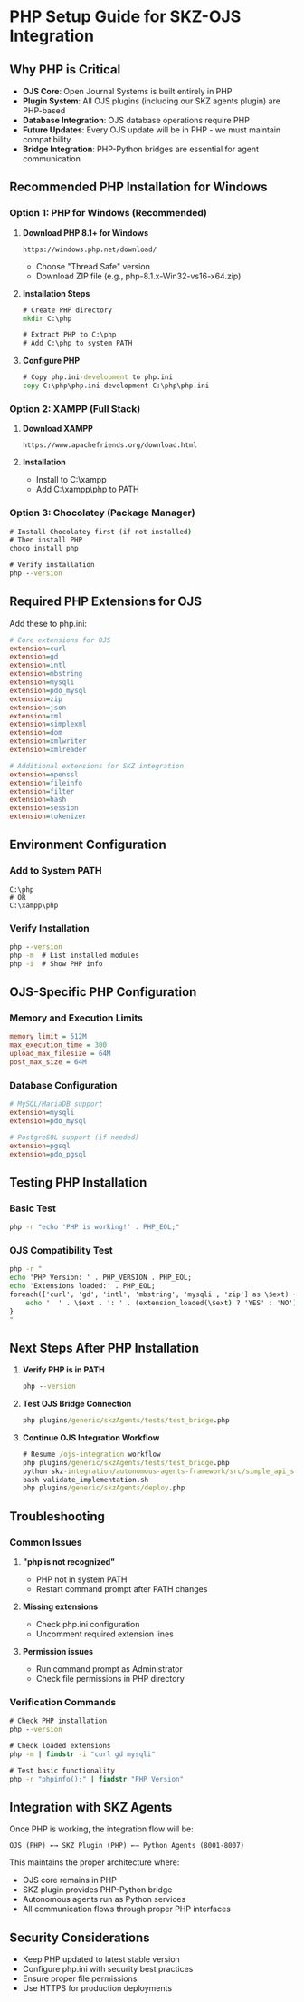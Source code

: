 # PHP Setup Guide for SKZ-OJS Integration

## Why PHP is Critical

- **OJS Core**: Open Journal Systems is built entirely in PHP
- **Plugin System**: All OJS plugins (including our SKZ agents plugin) are PHP-based
- **Database Integration**: OJS database operations require PHP
- **Future Updates**: Every OJS update will be in PHP - we must maintain compatibility
- **Bridge Integration**: PHP-Python bridges are essential for agent communication

## Recommended PHP Installation for Windows

### Option 1: PHP for Windows (Recommended)

1. **Download PHP 8.1+ for Windows**
   ```
   https://windows.php.net/download/
   ```
   - Choose "Thread Safe" version
   - Download ZIP file (e.g., php-8.1.x-Win32-vs16-x64.zip)

2. **Installation Steps**
   ```cmd
   # Create PHP directory
   mkdir C:\php
   
   # Extract PHP to C:\php
   # Add C:\php to system PATH
   ```

3. **Configure PHP**
   ```cmd
   # Copy php.ini-development to php.ini
   copy C:\php\php.ini-development C:\php\php.ini
   ```

### Option 2: XAMPP (Full Stack)

1. **Download XAMPP**
   ```
   https://www.apachefriends.org/download.html
   ```

2. **Installation**
   - Install to C:\xampp
   - Add C:\xampp\php to PATH

### Option 3: Chocolatey (Package Manager)

```cmd
# Install Chocolatey first (if not installed)
# Then install PHP
choco install php

# Verify installation
php --version
```

## Required PHP Extensions for OJS

Add these to php.ini:

```ini
# Core extensions for OJS
extension=curl
extension=gd
extension=intl
extension=mbstring
extension=mysqli
extension=pdo_mysql
extension=zip
extension=json
extension=xml
extension=simplexml
extension=dom
extension=xmlwriter
extension=xmlreader

# Additional extensions for SKZ integration
extension=openssl
extension=fileinfo
extension=filter
extension=hash
extension=session
extension=tokenizer
```

## Environment Configuration

### Add to System PATH
```
C:\php
# OR
C:\xampp\php
```

### Verify Installation
```cmd
php --version
php -m  # List installed modules
php -i  # Show PHP info
```

## OJS-Specific PHP Configuration

### Memory and Execution Limits
```ini
memory_limit = 512M
max_execution_time = 300
upload_max_filesize = 64M
post_max_size = 64M
```

### Database Configuration
```ini
# MySQL/MariaDB support
extension=mysqli
extension=pdo_mysql

# PostgreSQL support (if needed)
extension=pgsql
extension=pdo_pgsql
```

## Testing PHP Installation

### Basic Test
```cmd
php -r "echo 'PHP is working!' . PHP_EOL;"
```

### OJS Compatibility Test
```cmd
php -r "
echo 'PHP Version: ' . PHP_VERSION . PHP_EOL;
echo 'Extensions loaded:' . PHP_EOL;
foreach(['curl', 'gd', 'intl', 'mbstring', 'mysqli', 'zip'] as \$ext) {
    echo '  ' . \$ext . ': ' . (extension_loaded(\$ext) ? 'YES' : 'NO') . PHP_EOL;
}
"
```

## Next Steps After PHP Installation

1. **Verify PHP is in PATH**
   ```cmd
   php --version
   ```

2. **Test OJS Bridge Connection**
   ```cmd
   php plugins/generic/skzAgents/tests/test_bridge.php
   ```

3. **Continue OJS Integration Workflow**
   ```cmd
   # Resume /ojs-integration workflow
   php plugins/generic/skzAgents/tests/test_bridge.php
   python skz-integration/autonomous-agents-framework/src/simple_api_server.py 5000
   bash validate_implementation.sh
   php plugins/generic/skzAgents/deploy.php
   ```

## Troubleshooting

### Common Issues

1. **"php is not recognized"**
   - PHP not in system PATH
   - Restart command prompt after PATH changes

2. **Missing extensions**
   - Check php.ini configuration
   - Uncomment required extension lines

3. **Permission issues**
   - Run command prompt as Administrator
   - Check file permissions in PHP directory

### Verification Commands
```cmd
# Check PHP installation
php --version

# Check loaded extensions
php -m | findstr -i "curl gd mysqli"

# Test basic functionality
php -r "phpinfo();" | findstr "PHP Version"
```

## Integration with SKZ Agents

Once PHP is working, the integration flow will be:

```
OJS (PHP) ←→ SKZ Plugin (PHP) ←→ Python Agents (8001-8007)
```

This maintains the proper architecture where:
- OJS core remains in PHP
- SKZ plugin provides PHP-Python bridge
- Autonomous agents run as Python services
- All communication flows through proper PHP interfaces

## Security Considerations

- Keep PHP updated to latest stable version
- Configure php.ini with security best practices
- Ensure proper file permissions
- Use HTTPS for production deployments

